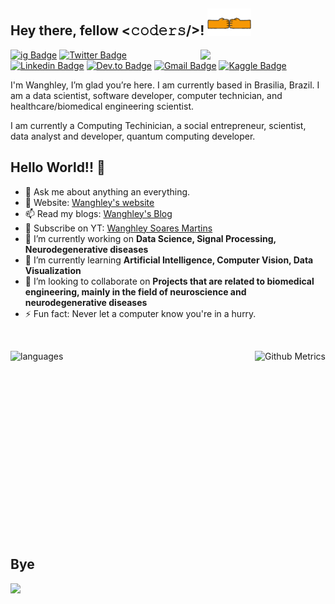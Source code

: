 <h2 vertical-align="middle"> Hey there, fellow <𝚌𝚘𝚍𝚎𝚛𝚜/>! <img src="https://raw.githubusercontent.com/Wanghley/wanghley/master/Secret-Handshake_final.gif" width="70px"></h2>

<img align='right' src='https://user-images.githubusercontent.com/5713670/87202985-820dcb80-c2b6-11ea-9f56-7ec461c497c3.gif' width='200"'>

[![ig Badge](https://img.shields.io/badge/@wanghley-%23E4405F.svg?&style=flat-square&logo=instagram&logoColor=white&link=https://instagram.com/wanghley)](https://instagram.com/wanghley) [![Twitter Badge](https://img.shields.io/badge/-@wanghley-1ca0f1?style=flat-square&labelColor=1ca0f1&logo=twitter&logoColor=white&link=https://twitter.com/wanghley)](https://twitter.com/wanghley) [![Linkedin Badge](https://img.shields.io/badge/-wanghley-blue?style=flat-square&logo=Linkedin&logoColor=white&link=https://www.linkedin.com/in/wanghley/)](https://www.linkedin.com/in/wanghley/) [![Dev.to Badge](https://img.shields.io/badge/wanghley-000000?&style=flat-square&logo=dev.to&logoColor=white&link=https://dev.to/wanghley)](https://dev.to/wanghley)
[![Gmail Badge](https://img.shields.io/badge/-wanghleys@gmail.com-c14438?style=flat-square&logo=Gmail&logoColor=white&link=mailto:wanghleys@gmail.com)](mailto:wanghleys@gmail.com) [![Kaggle Badge](https://img.shields.io/badge/-wanghley-008ABC?style=flat-square&logo=kaggle&logoColor=white&link=https://www.kaggle.com/wanghley)](https://www.kaggle.com/wanghley)

I'm Wanghley, I’m glad you’re here. I am currently based in Brasilia, Brazil. I am a data scientist, software developer, computer technician, and healthcare/biomedical engineering scientist. 

I am currently a Computing Techinician, a social entrepreneur, scientist, data analyst and developer, quantum computing developer. 

<!--## 👯 Communities
* Underground DEVs execute leader
* U.S. Embassy in Brazil Alumni 
* Projeto Globalizando mentee

## ⚡ Technologies
Talk to me about
- Front-end development using **HTML, Javascript, CSS, Bootstrap, React, Angular**(learning)
- Backend development using **Flask, Django, node.JS, GO** (Still learning)
- Robust full-stack system design implementation
- Desktop application development using **Flutter, JavaFX, PyQt5**(Still learning)
- Mobile application development using **Flutter, Kotlin, React Native**
- Creating scalable cloud architecture using **AWS Cloud, Google Cloud, IBM Cloud**
- Solving Data structure and algorithm questions in **Java, Python and R** 
-->

## Hello World!! 🤔
- 💬 Ask me about anything an everything.
- 🎯 Website: [Wanghley's website](https://wanghley.com)
- 📫 Read my blogs: [Wanghley's Blog](https://wanghley.com/blog)
- 🔔 Subscribe on YT: [Wanghley Soares Martins](https://www.youtube.com/channel/UC4LC--P0TKC7aHe6Or5tRtg)
- 🔭 I’m currently working on **Data Science, Signal Processing, Neurodegenerative diseases**
- 🌱 I’m currently learning **Artificial Intelligence, Computer Vision, Data Visualization**
- 👯 I’m looking to collaborate on **Projects that are related to biomedical engineering, mainly in the field of neuroscience and neurodegenerative diseases**
- ⚡ Fun fact: Never let a computer know you're in a hurry.

<!--![Wanghley's github stats](https://github-readme-stats.vercel.app/api?username=wanghley&show_icons=true)-->

<br>
<p style="display: flex; flex-direction: row; justify-content: space-between;">
  <img height="250" alt="languages" src="https://github-readme-stats.vercel.app/api/top-langs/?username=wanghley&layout=compact&langs_count=10">
  <img height="300" src="https://metrics.lecoq.io/wanghley" alt="Github Metrics">
</p>

## Bye

![](https://komarev.com/ghpvc/?username=wanghley&label=📈+You+are+visitor+number&color=green)

<!--<p align=center><img src="https://raw.githubusercontent.com/MartinHeinz/MartinHeinz/master/wave.gif" width="80px">-->
  
<!--![footer](https://capsule-render.vercel.app/api?type=wave&color=d3d3d3&height=180&width=100&section=footer&text=&lsaquo;&rsaquo;%20Thanks%20for%20watching%20my%20profile%20&lsaquo;/&rsaquo;&fontSize=20&fontAlign=50&fontColor=000000)-->
  


<!--
**Wanghley/wanghley** is a ✨ _special_ ✨ repository because its `README.md` (this file) appears on your GitHub profile.

Here are some ideas to get you started:

- 🔭 I’m currently working on ...
- 🌱 I’m currently learning ...
- 👯 I’m looking to collaborate on ...
- 🤔 I’m looking for help with ...
- 💬 Ask me about ...
- 📫 How to reach me: ...
- 😄 Pronouns: ...
- ⚡ Fun fact: ...
-->
